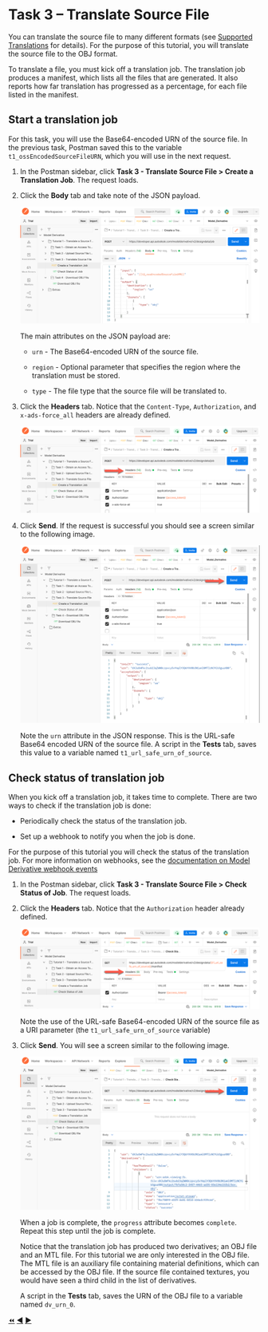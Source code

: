 # Task 3 – Translate Source File

You can translate the source file to many different formats (see [Supported Translations](https://forge.autodesk.com/en/docs/model-derivative/v2/developers_guide/supported-translations/) for details). For the purpose of this tutorial, you will translate the source file to the OBJ format.

To translate a file, you must kick off a translation job. The translation job produces a manifest, which lists all the files that are generated. It also reports how far translation has progressed as a percentage, for each file listed in the manifest.

## Start a translation job

For this task, you will use the Base64-encoded URN of the source file. In the previous task, Postman saved this to the variable `t1_ossEncodedSourceFileURN`, which you will use in the next request.

1. In the Postman sidebar, click **Task 3 - Translate Source File > Create a Translation Job**. The request loads.

2. Click the **Body** tab and take note of the JSON payload.

    ![Create Translation Job JSON Payload](../images/t1_task3_translate_a_job_new.png "Create Translation Job JSON Payload")
    
    The main attributes on the JSON payload are:

    - `urn` - The Base64-encoded URN of the source file.

    - `region` - Optional parameter that specifies the region where the translation must be stored.

    - `type` - The file type that the source file will be translated to.

3. Click the **Headers** tab.  Notice that the `Content-Type`, `Authorization`, and `x-ads-force_all` headers are already defined.

    ![Define headers](../images/t1_task3_headers_new.png "Define headers")

4. Click **Send**. If the request is successful you should see a screen similar to the following image.

    ![Successful Submission of Translation Job](../images/t1_task3_send_new.png "Successful Submission of Translation Job")

    Note the `urn` attribute in the JSON response. This is the URL-safe Base64 encoded URN of the source file. A script in the **Tests** tab, saves this value to a variable named `t1_url_safe_urn_of_source`.

## Check status of translation job

When you kick off a translation job, it takes time to complete. There are two ways to check if the translation job is done:

- Periodically check the status of the translation job.

- Set up a webhook to notify you when the job is done.

For the purpose of this tutorial you will check the status of the translation job. For more information on webhooks, see the [documentation on Model Derivative webhook events](https://forge.autodesk.com/en/docs/webhooks/v1/reference/events/model_derivative_events)

1. In the Postman sidebar, click **Task 3 - Translate Source File > Check Status of Job**. The request loads.

2. Click the **Headers** tab. Notice that the `Authorization` header already defined.

   ![Check Status of Job](../images/t1_task3_check_status_1_new.png "Check Status of Job")

   Note the use of the URL-safe Base64-encoded URN of the source file as a URI parameter (the `t1_url_safe_urn_of_source` variable)

3. Click **Send**. You will see a screen similar to the following image.

   ![Successful Job](../images/t1_task3_check_status_2_new.png "Successful Job")

   When a job is complete, the `progress` attribute becomes `complete`. Repeat this step until the job is complete.

   Notice that the translation job has produced two derivatives; an OBJ file and an MTL file. For this tutorial we are only interested in the OBJ file. The MTL file is an auxiliary file containing material definitions, which can be accessed by the OBJ file. If the source file contained textures, you would have seen a third child in the list of derivatives.

   A script in the **Tests** tab, saves the URN of the OBJ file to a variable named `dv_urn_0`.

[:rewind:](../readme.md "readme.md") [:arrow_backward:](task-2.md "Previous task") [:arrow_forward:](task-4.md "Next task")
